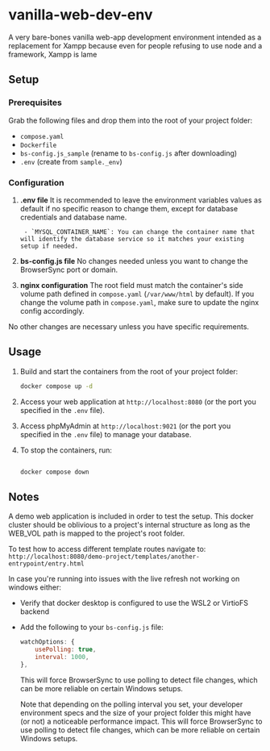 # vanilla-web-dev-env

A very bare-bones vanilla web-app development environment intended as a replacement for Xampp because even for people refusing to use node and a framework, Xampp is lame

## Setup

### Prerequisites

Grab the following files and drop them into the root of your project folder:

- `compose.yaml`
- `Dockerfile`
- `bs-config.js_sample` (rename to `bs-config.js` after downloading)
- `.env` (create from `sample._env`)

### Configuration

1.  **.env file**
    It is recommended to leave the environment variables values as default if no specific reason to change them, except for database credentials and database name.

         - `MYSQL_CONTAINER_NAME`: You can change the container name that will identify the database service so it matches your existing setup if needed.

2.  **bs-config.js file**
    No changes needed unless you want to change the BrowserSync port or domain.

3.  **nginx configuration**
    The root field must match the container's side volume path defined in `compose.yaml` (`/var/www/html` by default).
    If you change the volume path in `compose.yaml`, make sure to update the nginx config accordingly.

No other changes are necessary unless you have specific requirements.

## Usage

1.  Build and start the containers from the root of your project folder:

    ```bash
    docker compose up -d
    ```

2.  Access your web application at `http://localhost:8080` (or the port you specified in the `.env` file).

3.  Access phpMyAdmin at `http://localhost:9021` (or the port you specified in the `.env` file) to manage your database.

4.  To stop the containers, run:

    ```bash

    docker compose down

    ```

## Notes

A demo web application is included in order to test the setup. This docker cluster should be oblivious to a project's internal structure as long as the WEB_VOL path is mapped to the project's root folder.

To test how to access different template routes navigate to: `http://localhost:8080/demo-project/templates/another-entrypoint/entry.html`

In case you're running into issues with the live refresh not working on windows either:

- Verify that docker desktop is configured to use the WSL2 or VirtioFS backend
- Add the following to your `bs-config.js` file:

  ```js
  watchOptions: {
      usePolling: true,
      interval: 1000,
  },
  ```

  This will force BrowserSync to use polling to detect file changes, which can be more reliable on certain Windows setups.

  Note that depending on the polling interval you set, your developer environment specs and the size of your project folder this might have (or not) a noticeable performance impact.
  This will force BrowserSync to use polling to detect file changes, which can be more reliable on certain Windows setups.
